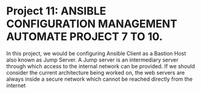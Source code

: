 # Project 11: ANSIBLE CONFIGURATION MANAGEMENT AUTOMATE PROJECT 7 TO 10.

In this project, we would be configuring Ansible Client as a Bastion Host also known as Jump Server. A Jump server is an intermediary server through which access to the internal network can be provided. If we should consider the current architecture being worked on, the web servers are always inside a secure network which cannot be reached directly from the internet